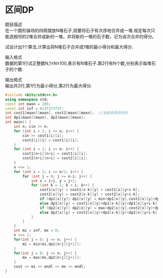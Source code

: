 # 区间DP
题目描述<br>
在一个圆形操场的四周摆放N堆石子,现要将石子有次序地合并成一堆.规定每次只能选相邻的2堆合并成新的一堆，并将新的一堆的石子数，记为该次合并的得分。<br>

试设计出1个算法,计算出将N堆石子合并成1堆的最小得分和最大得分.<br>

输入格式<br>
数据的第1行试正整数N,1≤N≤100,表示有N堆石子.第2行有N个数,分别表示每堆石子的个数.<br>

输出格式<br>
输出共2行,第1行为最小得分,第2行为最大得分.<br>
```cpp
#include <bits/stdc++.h>
using namespace std;
const int maxn = 205;
const int inf = 0x3f3f3f3f;
int cost1[maxn][maxn], cost2[maxn][maxn];  //当前合并的代价
int dp1[maxn][maxn], dp2[maxn][maxn];
int main() {
    int n; cin >> n;
    for (int i = 1; i <= n; i++) {
	    cin >> cost1[i][i];
		cost2[i][i] = cost1[i][i];
	}
    for (int i = 1; i <= n; i++) {
    	cost1[n+i][n+i] = cost1[i][i];
    	cost2[n+i][n+i] = cost2[i][i];
	}
    n <<= 1;
    for (int i = 2; i <= n/2; i++) {
		for (int j = 0; j <= n-i; j++) {
            int x = i+j, y = j+1;
            for (int k = 1; k < i; k++) {
                cost1[x][y] = cost1[x-k][y] + cost1[x][y+i-k];
                cost2[x][y] = cost2[x-k][y] + cost2[x][y+i-k];
                if (dp1[x][y]) dp1[x][y] = min(dp1[x][y],cost1[x][y]+dp1[x-k][y]+dp1[x][y+i-k]);
                else dp1[x][y] = cost1[x][y]+dp1[x-k][y]+dp1[x][y+i-k];
                if (dp2[x][y]) dp2[x][y] = max(dp2[x][y],cost2[x][y]+dp2[x-k][y]+dp2[x][y+i-k]);
                else dp2[x][y] = cost2[x][y]+dp2[x-k][y]+dp2[x][y+i-k];
            }
        }
    }
    int mi = inf, mx = 0;
    n >>= 1;
    for(int j = 0; j <= n; j++) {
        mi = min(mi,dp1[n+j][j+1]);
    }
    for(int j = 0; j <= n; j++) {
        mx = max(mx,dp2[n+j][j+1]);
    }
    cout << mi << endl << mx << endl;
}
```
